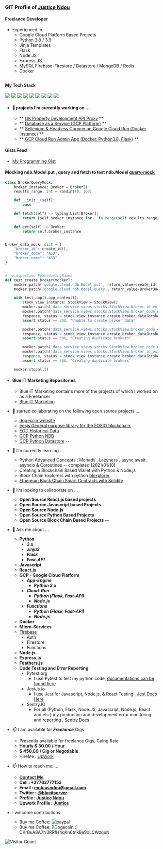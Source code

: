 
### GIT Profile of [Justice Ndou](https://justice-ndou.site)

#### Freelance Developer
- Experienced in 
  - Google Cloud Platform Based Projects
  - Python 3.8 / 3.9 
  - Jinja Templates
  - Flask
  - Node.JS
  - Express.JS
  - MySQl, Firebase-Firestore / Datastore / MongoDB / Redis
  - Docker
##
#### My Tech Stack
<img src="https://img.icons8.com/dusk/64/000000/html-5.png"/> <img src="https://img.icons8.com/color/48/000000/css3.png"/> <img src="https://img.icons8.com/wired/48/000000/react.png"/> <img src="https://img.icons8.com/color/48/000000/javascript.png"/> <img src="https://img.icons8.com/color/48/000000/python.png"/> <img src="https://img.icons8.com/color/48/000000/firebase.png"/> <img src="https://img.icons8.com/color/48/000000/mongodb.png"/> <img src="https://img.icons8.com/color/48/000000/mysql.png"/> 
<img src="https://img.icons8.com/color/48/000000/nodejs.png"/>

- #### 🔭 projects I’m currently working on ... 
  - ** [UK Property Development API Proxy](https://github.com/freelancing-solutions/UK-Property-Development-API-Proxy) **
  - ** [Database as a Service (GCP Platform)](https://github.com/freelancing-solutions/pinydesk) **
  - ** [Sellenium & Headless Chrome on Google Cloud Run (Docker Instance)](https://github.com/freelancing-solutions/sellenium-headless-on-GCP-Cloud-Run) **
  - ** [GCP Cloud Run Admin App (Docker, Python3.8, Flask)](https://github.com/freelancing-solutions/Flask-admin_app) **


#### Gists Feed
- [My Programming Gist](https://gist.github.com/freelancing-solutions)


#### Mocking ndb.Model.put , query and fetch to test ndb.Model [query-mock](https://gist.github.com/freelancing-solutions/fdd288192682d19b96bfaac6426523bb)
```python
class BrokerQueryMock:
    broker_instance: Broker = Broker()
    results_range: int = randint(0, 100)

    def __init__(self):
        pass

    def fetch(self) -> typing.List[Broker]:
        return [self.broker_instance for _ in range(self.results_range)]

    def get(self) -> Broker:
        return self.broker_instance


broker_data_mock: dict = {
    "broker_id": create_id(),
    "broker_code": "ASD",
    "broker_name": "ASD"
}


# noinspection PyShadowingNames
def test_create_broker(mocker):
    mocker.patch('google.cloud.ndb.Model.put', return_value=create_id())
    mocker.patch('google.cloud.ndb.Model.query', return_value=BrokerQueryMock())

    with test_app().app_context():
        stock_view_instance: StockView = StockView()
        mocker.patch('data_service.views.stocks.StockView.broker_id_exist', return_value=False)
        mocker.patch('data_service.views.stocks.StockView.broker_code_exist', return_value=False)
        response, status = stock_view_instance.create_broker_data(broker_data=broker_data_mock)
        assert status == 200, "Unable to create broker data"

        mocker.patch('data_service.views.stocks.StockView.broker_code_exist', return_value=True)
        response, status = stock_view_instance.create_broker_data(broker_data=broker_data_mock)
        assert status == 500, "Creating duplicate brokers"

        mocker.patch('data_service.views.stocks.StockView.broker_code_exist', return_value=False)
        mocker.patch('data_service.views.stocks.StockView.broker_id_exist', return_value=True)
        response, status = stock_view_instance.create_broker_data(broker_data=broker_data_mock)
        assert status == 500, "Creating duplicate brokers"

    mocker.stopall()
```

- #### Blue IT Marketing Repositories
  - Blue IT Marketing contains more of the projects of which i worked on as a Freelancer
  - [Blue IT Marketing](https://github.com/Blue-IT-Marketing)

- 🔭 started collaborating on the following open source projects ....
  - [dogecoin website](https://github.com/dogecoin/dogecoin.com)
  - [eosjs General purpose library for the EOSIO blockchain.](https://github.com/EOSIO/eosjs)
  - [EOD Historical Data](https://github.com/freelancing-solutions/python-eodhistoricaldata)
  - [GCP Python NDB](https://github.com/freelancing-solutions/python-ndb)
  - [GCP Python Datastore](https://github.com/freelancing-solutions/python-datastore)
--
- 🌱 I’m currently learning ...
  - Python Advanced Concepts : Monads , Lazyness , async,await , asyncio &amp; Coroutines -- completed [2021/01/10]
  - Creating a Blockchain Based Wallet with Python &amp; Node.js
  - Block Chain Explorers with python [bloxplorer](https://pypi.org/project/bloxplorer/)
  - [Ethereum Block Chain Smart Contracts with Solidity](https://ethereum.org/)

- 👯 I’m looking to collaborate on ...
  - **Open Source React.js based projects**
  - **Open Source Javascript based Projects**
  - **Open Source Node.js**
  - **Open Source Python Based Projects**
  - **Open Source Block Chain Based Projects**
--
- 💬 Ask me about ...
  - **Python**
    - ***3.x***
    - ***Jinja2***
    - ***Flask***
    - ***Fast-API***
  - **Javascript**
  - **React.js**
  - **GCP - Google Cloud Platform**
    - ***App-Engine***
      - ***Python 3.x***
    - ***Cloud-Run***
      - ***Python (Flask, Fast-API)***
      - ***Node.js***
    - ***Functions***
      - ***Python (Flask, Fast-API)***
      - ***Node.js***
  - **Docker**
  - **Micro-Services**
  - [Firebase](https://firebase.com)
    - Auth
    - Firestore
    - Functions
  - **Node.js**
  - **Express.js**
  - **Feathers.js**
  - **Code Testing and Error Reporting**
    - Pytest.org 
      - I use Pytest to test my python code, [documentations can be found here](https://docs.pytest.org/en/stable/contents.html)
    - JestJs.io
      - I use Jest for Javascript, Node.js, & React Testing , [Jest Docs Here](https://jestjs.io/docs/en/getting-started.html)
    - Sentry.IO
      - For all (Python, Flask, Node.JS, Javascript, Node.js, React and etc ) my production and development error monitoring and reporting , [Sentry Docs](https://docs.sentry.io/)

- 📫 I am available for ***Freelance*** Gigs
  - Presently available for freelance Gigs, Going Rate
  - **Hourly $ 30.00 / Hour**
  - **$ 450.00 / Gig or Negotiable**
  - HireMe : [UpWork](https://www.upwork.com/o/profiles/users/~01f013b5a637b415f8/)

- 📫 How to reach me: ...
  - **[Contact Me](https://justice-ndou.site/contact)**
  - **Cell : +27762777153**
  - **Email : mobiusndou@gmail.com**
  - **Twitter : [@blueitserver](https://twitter.com/blueitserver)**
  - **Profile : [Justice Ndou](https://justice-ndou.site)**
  - **Upwork Profile : [Justice](https://www.upwork.com/o/profiles/users/~01f013b5a637b415f8/)**

- I welcome contributions
  - Buy me Coffee: [![paypal](https://www.paypalobjects.com/en_US/i/btn/btn_donateCC_LG.gif)](https://www.paypal.com/donate?hosted_button_id=7C8NUSPWJX4Z6)
  - Buy me Coffee: [!Dogecoin :] DKrBuA8A7N3RRfH4qKn6tnkBe9oLCWzquN 


![Visitor Count](https://profile-counter.glitch.me/freelancing-solutions/count.svg)
